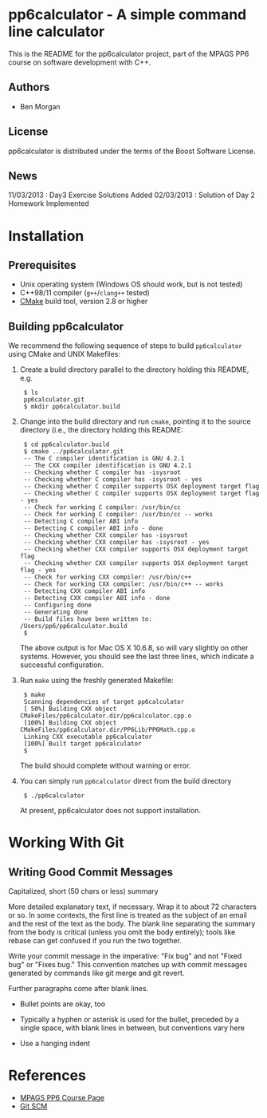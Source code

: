 pp6calculator - A simple command line calculator
================================================
This is the README for the pp6calculator project, part of the MPAGS PP6
course on software development with C++.

Authors
-------
- Ben Morgan

License
-------
pp6calculator is distributed under the terms of the Boost Software License.

News
----
11/03/2013 : Day3 Exercise Solutions Added
02/03/2013 : Solution of Day 2 Homework Implemented

Installation
============
Prerequisites
-------------
- Unix operating system (Windows OS should work, but is not tested)
- C++98/11 compiler (`g++`/`clang++` tested)
- [CMake](http://www.cmake.org) build tool, version 2.8 or higher

Building pp6calculator
----------------------
We recommend the following sequence of steps to build `pp6calculator` using
CMake and UNIX Makefiles:

1. Create a build directory parallel to the directory holding this README,
e.g.

        $ ls
        pp6calculator.git
        $ mkdir pp6calculator.build

2. Change into the build directory and run `cmake`, pointing it to the source
directory (i.e., the directory holding this README:

        $ cd pp6calculator.build
        $ cmake ../pp6calculator.git
        -- The C compiler identification is GNU 4.2.1
        -- The CXX compiler identification is GNU 4.2.1
        -- Checking whether C compiler has -isysroot
        -- Checking whether C compiler has -isysroot - yes
        -- Checking whether C compiler supports OSX deployment target flag
        -- Checking whether C compiler supports OSX deployment target flag - yes
        -- Check for working C compiler: /usr/bin/cc
        -- Check for working C compiler: /usr/bin/cc -- works
        -- Detecting C compiler ABI info
        -- Detecting C compiler ABI info - done
        -- Checking whether CXX compiler has -isysroot
        -- Checking whether CXX compiler has -isysroot - yes
        -- Checking whether CXX compiler supports OSX deployment target flag
        -- Checking whether CXX compiler supports OSX deployment target flag - yes
        -- Check for working CXX compiler: /usr/bin/c++
        -- Check for working CXX compiler: /usr/bin/c++ -- works
        -- Detecting CXX compiler ABI info
        -- Detecting CXX compiler ABI info - done
        -- Configuring done
        -- Generating done
        -- Build files have been written to: /Users/pp6/pp6calculator.build
        $

    The above output is for Mac OS X 10.6.8, so will vary slightly on other 
    systems. However, you should see the last three lines, which indicate
    a successful configuration.

3. Run `make` using the freshly generated Makefile:

        $ make
        Scanning dependencies of target pp6calculator
        [ 50%] Building CXX object CMakeFiles/pp6calculator.dir/pp6calculator.cpp.o
        [100%] Building CXX object CMakeFiles/pp6calculator.dir/PP6Lib/PP6Math.cpp.o
        Linking CXX executable pp6calculator
        [100%] Built target pp6calculator
        $
        
    The build should complete without warning or error.
    
4. You can simply run `pp6calculator` direct from the build directory

        $ ./pp6calculator

    At present, pp6calculator does not support installation.

Working With Git
================
Writing Good Commit Messages
----------------------------
Capitalized, short (50 chars or less) summary

More detailed explanatory text, if necessary.  Wrap it to about 72
characters or so.  In some contexts, the first line is treated as the
subject of an email and the rest of the text as the body.  The blank
line separating the summary from the body is critical (unless you omit
the body entirely); tools like rebase can get confused if you run the
two together.

Write your commit message in the imperative: "Fix bug" and not "Fixed bug"
or "Fixes bug."  This convention matches up with commit messages generated
by commands like git merge and git revert.

Further paragraphs come after blank lines.

- Bullet points are okay, too

- Typically a hyphen or asterisk is used for the bullet, preceded by a
  single space, with blank lines in between, but conventions vary here

- Use a hanging indent



References
==========
- [MPAGS PP6 Course Page](http://www2.warwick.ac.uk/fac/sci/physics/research/epp/resources/teaching/software_development_2012)
- [Git SCM](http://git-scm.com)

